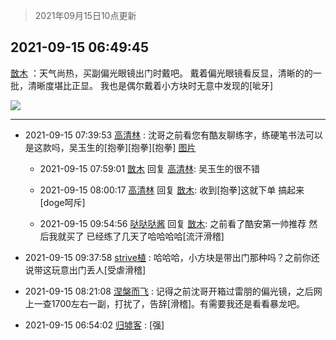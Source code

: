 > 2021年09月15日10点更新
<link rel="stylesheet" href="https://cdn.jsdelivr.net/gh/taotie6/sampleJSON@main/css/photo_show.css">
<meta name="referrer" content="no-referrer" />


 ## 2021-09-15 06:49:45 

 [㪚木](https://www.coolapk.com/feed/29992000?shareKey=ZDgzYjI0ZTJkMGI2NjE0MTI5NGQ~) ：天气尚热，买副偏光眼镜出门时戴吧。
戴着偏光眼镜看反显，清晰的的一批，清晰度堪比正显。
我也是偶尔戴着小方块时无意中发现的[呲牙] 

<div class="album">
<img class="img-item" src="http://image.coolapk.com/feed/2021/0126/07/1081091_5675b699_7006_7041@378x502.gif" />
</div>

 ------- 

- 2021-09-15 07:39:53 [高清林](uid=8114305) : 沈哥之前看您有酷友聊练字，练硬笔书法可以是这款吗，吴玉生的[抱拳][抱拳][抱拳] [图片](http://image.coolapk.com/feed/2021/0915/07/8114305_3360e25f_2792_0007@1080x2400.jpeg)

    - 2021-09-15 07:59:01 [㪚木](uid=1081091) 回复 [高清林](uid=8114305): 吴玉生的很不错 

    - 2021-09-15 08:00:17 [高清林](uid=8114305) 回复 [㪚木](uid=1081091): 收到[抱拳]这就下单 搞起来[doge呵斥] 

    - 2021-09-15 09:54:56 [哒哒哒酱](uid=3456742) 回复 [㪚木](uid=1081091): 之前看了酷安第一帅推荐 然后我就买了 已经练了几天了哈哈哈哈[流汗滑稽] 

- 2021-09-15 09:37:58 [strive植](uid=1468928) : 哈哈哈，小方块是带出门那种吗？之前你还说带这玩意出门丢人[受虐滑稽] 

- 2021-09-15 08:21:08 [涅槃而飞](uid=1128897) : 记得之前沈哥开箱过雷朋的偏光镜，之后网上一查1700左右一副，打扰了，告辞[滑稽]。有需要我还是看看暴龙吧。 

- 2021-09-15 06:54:02 [归墟客](uid=3287587) : [强] 

